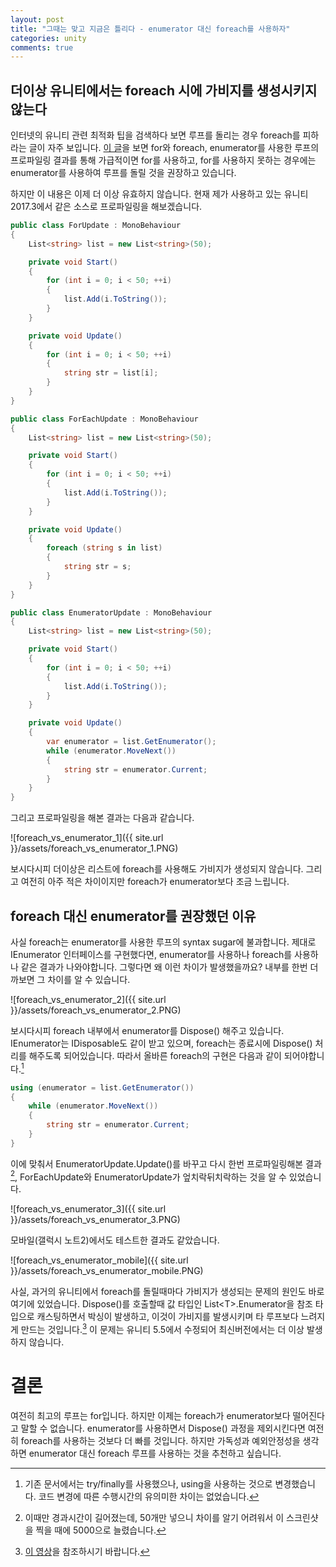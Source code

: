 ```yaml
---
layout: post
title: "그때는 맞고 지금은 틀리다 - enumerator 대신 foreach를 사용하자"
categories: unity
comments: true
---
```

## 더이상 유니티에서는 foreach 시에 가비지를 생성시키지 않는다

인터넷의 유니티 관련 최적화 팁을 검색하다 보면 루프를 돌리는 경우 foreach를 피하라는 글이 자주 보입니다. [이 글](http://geekcoders.tistory.com/56)을 보면 for와 foreach, enumerator를 사용한 루프의 프로파일링 결과를 통해 가급적이면 for를 사용하고, for를 사용하지 못하는 경우에는 enumerator를 사용하여 루프를 돌릴 것을 권장하고 있습니다.

하지만 이 내용은 이제 더 이상 유효하지 않습니다. 현재 제가 사용하고 있는 유니티 2017.3에서 같은 소스로 프로파일링을 해보겠습니다.

```C#
public class ForUpdate : MonoBehaviour
{
    List<string> list = new List<string>(50);

    private void Start()
    {
        for (int i = 0; i < 50; ++i)
        {
            list.Add(i.ToString());
        }
    }

    private void Update()
    {
        for (int i = 0; i < 50; ++i)
        {
            string str = list[i];
        }
    }
}
```

```C#
public class ForEachUpdate : MonoBehaviour
{
    List<string> list = new List<string>(50);

    private void Start()
    {
        for (int i = 0; i < 50; ++i)
        {
            list.Add(i.ToString());
        }
    }

    private void Update()
    {
        foreach (string s in list)
        {
            string str = s;
        }
    }
}
```

```C#
public class EnumeratorUpdate : MonoBehaviour
{
    List<string> list = new List<string>(50);

    private void Start()
    {
        for (int i = 0; i < 50; ++i)
        {
            list.Add(i.ToString());
        }
    }

    private void Update()
    {
        var enumerator = list.GetEnumerator();
        while (enumerator.MoveNext())
        {
            string str = enumerator.Current;
        }
    }
}
```

그리고 프로파일링을 해본 결과는 다음과 같습니다.

![foreach_vs_enumerator_1]({{ site.url }}/assets/foreach_vs_enumerator_1.PNG)

보시다시피 더이상은 리스트에 foreach를 사용해도 가비지가 생성되지 않습니다. 그리고 여전히 아주 적은 차이이지만 foreach가 enumerator보다 조금 느립니다.

## foreach 대신 enumerator를 권장했던 이유

사실 foreach는 enumerator를 사용한 루프의 syntax sugar에 불과합니다. 제대로 IEnumerator 인터페이스를 구현했다면, enumerator를 사용하나 foreach를 사용하나 같은 결과가 나와야합니다. 그렇다면 왜 이런 차이가 발생했을까요? 내부를 한번 더 까보면 그 차이를 알 수 있습니다.

![foreach_vs_enumerator_2]({{ site.url }}/assets/foreach_vs_enumerator_2.PNG)

보시다시피 foreach 내부에서 enumerator를 Dispose() 해주고 있습니다. IEnumerator는 IDisposable도 같이 받고 있으며, foreach는 종료시에 Dispose() 처리를 해주도록 되어있습니다. 따라서 올바른 foreach의 구현은 다음과 같이 되어야합니다.[^1]

```C#
using (enumerator = list.GetEnumerator())
{
    while (enumerator.MoveNext())
    {
        string str = enumerator.Current;
    }
}
```

이에 맞춰서 EnumeratorUpdate.Update()를 바꾸고 다시 한번 프로파일링해본 결과[^2], ForEachUpdate와 EnumeratorUpdate가 엎치락뒤치락하는 것을 알 수 있었습니다.

![foreach_vs_enumerator_3]({{ site.url }}/assets/foreach_vs_enumerator_3.PNG)

모바일(갤럭시 노트2)에서도 테스트한 결과도 같았습니다.

![foreach_vs_enumerator_mobile]({{ site.url }}/assets/foreach_vs_enumerator_mobile.PNG)

사실, 과거의 유니티에서 foreach를 돌릴때마다 가비지가 생성되는 문제의 원인도 바로 여기에 있었습니다. Dispose()를 호출할때 값 타입인 List\<T\>.Enumerator을 참조 타입으로 캐스팅하면서 박싱이 발생하고, 이것이 가비지를 발생시키며 타 루프보다 느려지게 만드는 것입니다.[^3] 이 문제는 유니티 5.5에서 수정되어 최신버전에서는 더 이상 발생하지 않습니다.

[^1]: 기존 문서에서는 try/finally를 사용했으나, using을 사용하는 것으로 변경했습니다. 코드 변경에 따른 수행시간의 유의미한 차이는 없었습니다.

[^2]: 이때만 경과시간이 길어졌는데, 50개만 넣으니 차이를 알기 어려워서 이 스크린샷을 찍을 때에 5000으로 늘렸습니다.

[^3]: [이 영상](https://www.youtube.com/watch?v=WgEz6DutNkM)을 참조하시기 바랍니다.

# 결론

여전히 최고의 루프는 for입니다. 하지만 이제는 foreach가 enumerator보다 떨어진다고 말할 수 없습니다. enumerator를 사용하면서 Dispose() 과정을 제외시킨다면 여전히 foreach를 사용하는 것보다 더 빠를 것입니다. 하지만 가독성과 예외안정성을 생각하면 enumerator 대신 foreach 루프를 사용하는 것을 추천하고 싶습니다.